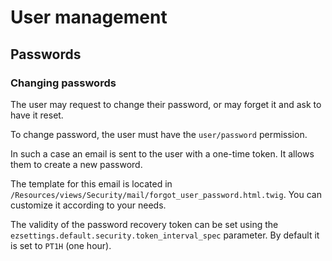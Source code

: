 # User management

## Passwords

### Changing passwords

The user may request to change their password, or may forget it and ask to have it reset.

To change password, the user must have the `user/password` permission.

In such a case an email is sent to the user with a one-time token. It allows them to create a new password.

The template for this email is located in `/Resources/views/Security/mail/forgot_user_password.html.twig`.
You can customize it according to your needs.

The validity of the password recovery token can be set using the `ezsettings.default.security.token_interval_spec` parameter.
By default it is set to `PT1H` (one hour).
